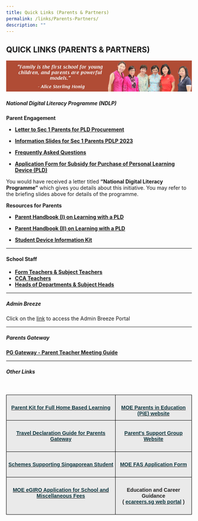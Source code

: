 ```yaml
---
title: Quick Links (Parents & Partners)
permalink: /links/Parents-Partners/
description: ""
---
```

## QUICK LINKS (PARENTS &amp; PARTNERS)

![](/images/Parents%20Link%201.jpeg)

##### National Digital Literacy Programme (NDLP)


**Parent Engagement**  

*   **[Letter to Sec 1 Parents for PLD Procurement](/files/Links/Parents/2023%20Letter%20to%20Parents%20for%20PDLP%20Procurement.pdf)**

*   **[Information Slides for Sec 1 Parents PDLP 2023](/files/Links/Parents/Information%20Slides%20for%20Sec%201%20Parents%20PDLP%202023.pdf)**

*   **[Frequently Asked Questions](/files/Links/Parents/PDLP%20FAQs.pdf)**

*   **[Application Form for Subsidy for Purchase of Personal Learning Device (PLD)](/files/Links/Parents/Application%20for%20Subsidy%20for%20Purchase%20of%20PLD.pdf)**

You would have received a letter titled&nbsp;**“National Digital Literacy Programme”**&nbsp;which gives you details about this initiative. You may refer to the briefing slides above for details of the programme.

**Resources for Parents**  

*   **[Parent Handbook (I) on Learning with a PLD](/files/Parent%20Handbook%20I%20on%20Learning%20with%20a%20PLD.pdf)**  
    
*   **[Parent Handbook (II) on Learning with a PLD](https://drive.google.com/file/d/1uU8znUwkWjfPV4V_uA-fCDBrg-apoUIP/view?usp=sharing)**

*   **[Student Device Information Kit](/files/Links/Parents/Student%20Device%20Information%20Kit.pdf)**

---


#### School Staff

*   **[Form Teachers &amp; Subject Teachers](https://staging.d3b8qjosoo9awx.amplifyapp.com/people/Form-and-Subject-Teachers/Form-Teachers-Subject-Teachers)**
*   **[CCA&nbsp;Teachers](https://staging.d3b8qjosoo9awx.amplifyapp.com/people/Form-and-Subject-Teachers/CCA-Teachers/)**
*   **[Heads of Departments &amp; Subject Heads](https://staging.d3b8qjosoo9awx.amplifyapp.com/people/School-Executive-Committee/)**


***


##### Admin Breeze

Click on the [link](https://stgabrielssec.adminbreeze.com/) to access the Admin Breeze Portal 

***

##### Parents Gateway

**[PG Gateway - Parent Teacher Meeting Guide](/files/Links/Parents/PG%20Meetings%20-%20User%20Guide%20for%20Parents%20-%20Aug%202020.pdf)**


***

##### Other Links
<br>
<style type="text/css">
.tg  {border-collapse:collapse;border-spacing:0;}
.tg td{border-color:black;border-style:solid;border-width:1px;font-family:Arial, sans-serif;font-size:14px;
  overflow:hidden;padding:10px 5px;word-break:normal;}
.tg th{border-color:black;border-style:solid;border-width:1px;font-family:Arial, sans-serif;font-size:14px;
  font-weight:normal;overflow:hidden;padding:10px 5px;word-break:normal;}
.tg .tg-n4qt{background-color:#EAEAEA;color:#222;font-weight:bold;text-align:center;vertical-align:top}
.tg .tg-otbs{background-color:#EAEAEA;color:#0C343D;font-weight:bold;text-align:center;vertical-align:top}
</style>

<table class="tg">
  <thead>
    <tr>
      <th class="tg-otbs">
        <a href="https://drive.google.com/file/d/1WJXC8t6IwsXX33rZkcta7GnOXi6eDDhk/view?usp=sharing"><span style="text-decoration:none;color:#0C343D"><br>
        Parent Kit for Full Home Based Learning</span></a><br>
        <br>
      </th>
      <th class="tg-n4qt">
        <a href="https://www.schoolbag.sg/"><span style="text-decoration:none;color:#0C343D"><br>
        MOE Parents in Education (PiE) website</span></a><br>
      </th>
    </tr>
  </thead>
  <tbody>
    <tr>
      <td class="tg-otbs">
        <a href="https://drive.google.com/file/d/1W0wS5sZJSDlojssbMOsuI_nPybOxJ2Zz/view?usp=sharing"><span style="text-decoration:none;color:#0C343D"><br>
        Travel Declaration Guide for Parents Gateway</span></a><br>
        <br>
      </td>
      <td class="tg-n4qt">
        <a href="https://sites.google.com/site/psgsgss/"><span style="text-decoration:none;color:#0C343D"><br>
        Parent's Support Group Website</span></a><br>
        <br>
      </td>
    </tr>
    <tr>
      <td class="tg-otbs">
        <a href="https://drive.google.com/file/d/1NEZFyiWkhUxjXcvI4O_eT3PYBmFUMbCN/view?usp=sharing"><span style="text-decoration:none;color:#0C343D"><br>
        Schemes Supporting Singaporean Student</span></a><br>
        <br>
      </td>
      <td class="tg-n4qt">
        <a href="/files/Links/Parents/GGAS%20Application%20Form.pdf"><span style="text-decoration:none;color:#0C343D"><br>
        MOE FAS Application Form</span></a><br>
        <br>
      </td>
    </tr>
    <tr>
      <td class="tg-n4qt">
        <a href="https://www.moe.gov.sg/financial-matters/fees/egiro"><span style="text-decoration:none;color:#0C343D"><br>
        MOE eGIRO Application for School and Miscellaneous Fees<br>
        <br></span></a>
      </td>
      <td class="tg-n4qt">
        <br>
        Education and Career Guidance<br>
        ( <a href="https://www.myskillsfuture.sg/content/student/en/secondary.html"><span style="text-decoration:none;color:#0C343D">ecareers.sg web portal</span></a> )<br>
        <br>
      </td>
    </tr>
  </tbody>
</table>